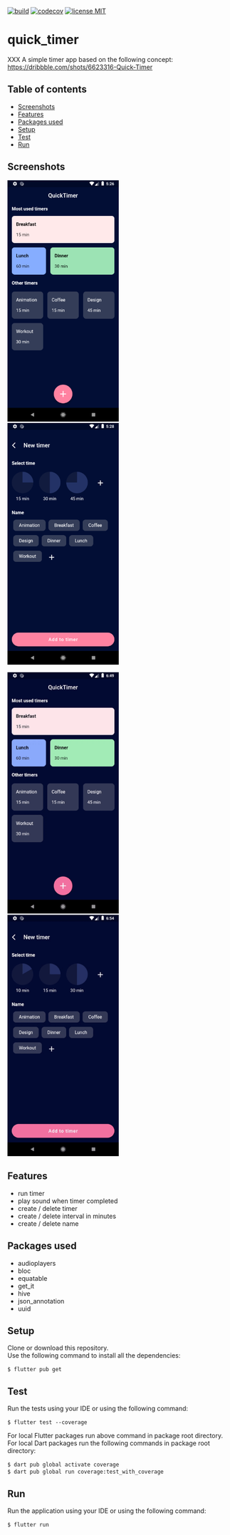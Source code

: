 <a href="https://github.com/gzaber/quick_timer/actions"><img src="https://img.shields.io/github/actions/workflow/status/gzaber/quick_timer/main.yaml" alt="build"></a>
<a href="https://codecov.io/gh/gzaber/quick_timer"><img src="https://codecov.io/gh/gzaber/quick_timer/branch/master/graph/badge.svg" alt="codecov"></a>
<a href="https://opensource.org/licenses/MIT"><img src="https://img.shields.io/github/license/gzaber/quick_timer" alt="license MIT"></a>

# quick_timer

XXX
A simple timer app based on the following concept:  
https://dribbble.com/shots/6623316-Quick-Timer

## Table of contents

- [Screenshots](#screenshots)
- [Features](#features)
- [Packages used](#packages-used)
- [Setup](#setup)
- [Test](#test)
- [Run](#run)

## Screenshots

[<img alt="timers overview page" width="250px" src=".screenshots/timers_overview_page.png" />](.screenshots/timers_overview_page.png)
&nbsp;
[<img alt="new timer page" width="250px" src=".screenshots/new_timer_page.png" />](.screenshots/new_timer_page.png)

[<img alt="recording timers overview page" width="250px" src=".screenshots/recording1.gif" />](.screenshots/recording1.gif)
&nbsp;
[<img alt="recording new timer page" width="250px" src=".screenshots/recording2.gif" />](.screenshots/recording2.gif)

## Features

- run timer
- play sound when timer completed
- create / delete timer
- create / delete interval in minutes
- create / delete name

## Packages used

- audioplayers
- bloc
- equatable
- get_it
- hive
- json_annotation
- uuid

## Setup

Clone or download this repository.  
Use the following command to install all the dependencies:

```
$ flutter pub get
```

## Test

Run the tests using your IDE or using the following command:

```
$ flutter test --coverage
```

For local Flutter packages run above command in package root directory.  
For local Dart packages run the following commands in package root directory:

```
$ dart pub global activate coverage
$ dart pub global run coverage:test_with_coverage
```

## Run

Run the application using your IDE or using the following command:

```
$ flutter run
```
